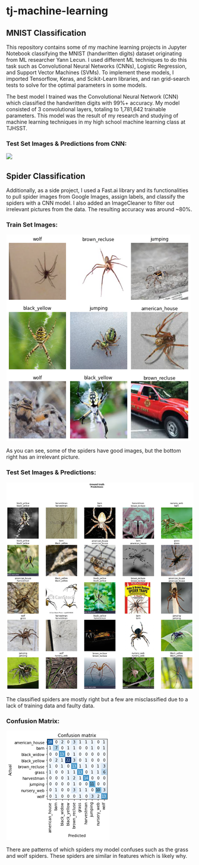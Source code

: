 # tj-machine-learning

## MNIST Classification
This repository contains some of my machine learning projects in Jupyter Notebook classifying the MNIST (handwritten digits) dataset originating from ML researcher Yann Lecun. I used different ML techniques to do this task such as Convolutional Neural Networks (CNNs), Logistic Regression, and Support Vector Machines (SVMs). To implement these models, I imported Tensorflow, Keras, and Scikit-Learn libraries, and ran grid-search tests to solve for the optimal parameters in some models.

The best model I trained was the Convolutional Neural Network (CNN) which classified the handwritten digits with 99%+ accuracy. My model consisted of 3 convolutional layers, totaling to 1,781,642 trainable parameters. This model was the result of my research and studying of machine learning techniques in my high school machine learning class at TJHSST. 

### Test Set Images & Predictions from CNN:
![](images/mnist/test.png)

## Spider Classification
Additionally, as a side project, I used a Fast.ai library and its functionalities to pull spider images from Google Images, assign labels, and classify the spiders with a CNN model. I also added an ImageCleaner to filter out irrelevant pictures from the data. The resulting accuracy was around ~80%.

### Train Set Images:
![](images/spiders/test.png)

As you can see, some of the spiders have good images, but the bottom right has an irrelevant picture.

### Test Set Images & Predictions:
![](images/spiders/train.png)

The classified spiders are mostly right but a few are misclassified due to a lack of training data and faulty data.

### Confusion Matrix:
![](images/spiders/confusion.png)

There are patterns of which spiders my model confuses such as the grass and wolf spiders. These spiders are similar in features which is likely why.
